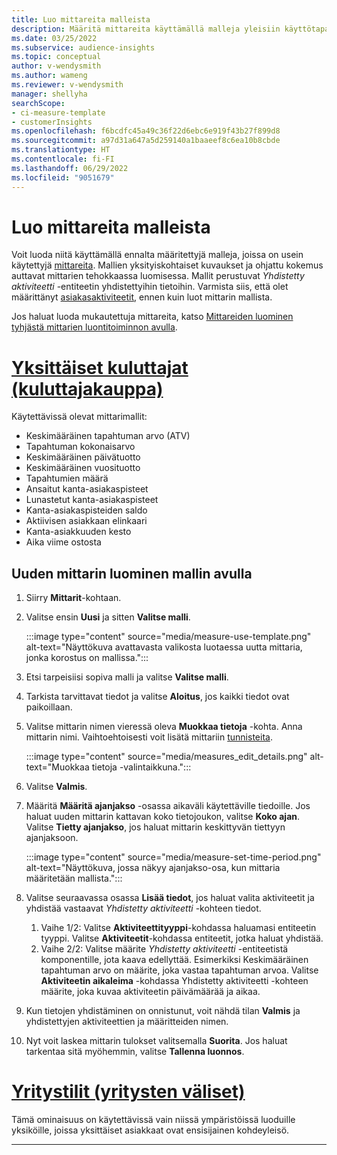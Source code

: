 ```yaml
---
title: Luo mittareita malleista
description: Määritä mittareita käyttämällä malleja yleisiin käyttötapauksiin.
ms.date: 03/25/2022
ms.subservice: audience-insights
ms.topic: conceptual
author: v-wendysmith
ms.author: wameng
ms.reviewer: v-wendysmith
manager: shellyha
searchScope:
- ci-measure-template
- customerInsights
ms.openlocfilehash: f6bcdfc45a49c36f22d6ebc6e919f43b27f899d8
ms.sourcegitcommit: a97d31a647a5d259140a1baaeef8c6ea10b8cbde
ms.translationtype: HT
ms.contentlocale: fi-FI
ms.lasthandoff: 06/29/2022
ms.locfileid: "9051679"
---
```

# <a name="create-measures-from-templates"></a>Luo mittareita malleista

Voit luoda niitä käyttämällä ennalta määritettyjä malleja, joissa on usein käytettyjä [mittareita](measures.md). Mallien yksityiskohtaiset kuvaukset ja ohjattu kokemus auttavat mittarien tehokkaassa luomisessa. Mallit perustuvat *Yhdistetty aktiviteetti* -entiteetin yhdistettyihin tietoihin. Varmista siis, että olet määrittänyt [asiakasaktiviteetit](activities.md), ennen kuin luot mittarin mallista.

Jos haluat luoda mukautettuja mittareita, katso [Mittareiden luominen tyhjästä mittarien luontitoiminnon avulla](measure-builder.md).

# <a name="individual-consumers-b-to-c"></a>[Yksittäiset kuluttajat (kuluttajakauppa)](#tab/b2c)

Käytettävissä olevat mittarimallit: 
- Keskimääräinen tapahtuman arvo (ATV)
- Tapahtuman kokonaisarvo
- Keskimääräinen päivätuotto
- Keskimääräinen vuosituotto
- Tapahtumien määrä
- Ansaitut kanta-asiakaspisteet
- Lunastetut kanta-asiakaspisteet
- Kanta-asiakaspisteiden saldo
- Aktiivisen asiakkaan elinkaari
- Kanta-asiakkuuden kesto
- Aika viime ostosta

## <a name="build-a-new-measure-using-a-template"></a>Uuden mittarin luominen mallin avulla

1. Siirry **Mittarit**-kohtaan.

1. Valitse ensin **Uusi** ja sitten **Valitse malli**.

   :::image type="content" source="media/measure-use-template.png" alt-text="Näyttökuva avattavasta valikosta luotaessa uutta mittaria, jonka korostus on mallissa.":::

1. Etsi tarpeisiisi sopiva malli ja valitse **Valitse malli**.

1. Tarkista tarvittavat tiedot ja valitse **Aloitus**, jos kaikki tiedot ovat paikoillaan.

1. Valitse mittarin nimen vieressä oleva **Muokkaa tietoja** -kohta. Anna mittarin nimi. Vaihtoehtoisesti voit lisätä mittariin [tunnisteita](work-with-tags-columns.md#manage-tags).

   :::image type="content" source="media/measures_edit_details.png" alt-text="Muokkaa tietoja -valintaikkuna.":::

1. Valitse **Valmis**.

1. Määritä **Määritä ajanjakso** -osassa aikaväli käytettäville tiedoille. Jos haluat uuden mittarin kattavan koko tietojoukon, valitse **Koko ajan**. Valitse **Tietty ajanjakso**, jos haluat mittarin keskittyvän tiettyyn ajanjaksoon.

   :::image type="content" source="media/measure-set-time-period.png" alt-text="Näyttökuva, jossa näkyy ajanjakso-osa, kun mittaria määritetään mallista.":::

1. Valitse seuraavassa osassa **Lisää tiedot**, jos haluat valita aktiviteetit ja yhdistää vastaavat *Yhdistetty aktiviteetti* -kohteen tiedot.

    1. Vaihe 1/2: Valitse **Aktiviteettityyppi**-kohdassa haluamasi entiteetin tyyppi. Valitse **Aktiviteetit**-kohdassa entiteetit, jotka haluat yhdistää.
    1. Vaihe 2/2: Valitse määrite *Yhdistetty aktiviteetti* -entiteetistä komponentille, jota kaava edellyttää. Esimerkiksi Keskimääräinen tapahtuman arvo on määrite, joka vastaa tapahtuman arvoa. Valitse **Aktiviteetin aikaleima** -kohdassa Yhdistetty aktiviteetti -kohteen määrite, joka kuvaa aktiviteetin päivämäärää ja aikaa.
   
1. Kun tietojen yhdistäminen on onnistunut, voit nähdä tilan **Valmis** ja yhdistettyjen aktiviteettien ja määritteiden nimen.

1. Nyt voit laskea mittarin tulokset valitsemalla **Suorita**. Jos haluat tarkentaa sitä myöhemmin, valitse **Tallenna luonnos**.

# <a name="business-accounts-b-to-b"></a>[Yritystilit (yritysten väliset)](#tab/b2b)

Tämä ominaisuus on käytettävissä vain niissä ympäristöissä luoduille yksiköille, joissa yksittäiset asiakkaat ovat ensisijainen kohdeyleisö.

---
